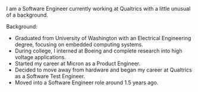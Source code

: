 I am a Software Engineer currently working at Qualtrics with a little unusual of a background.

Background:
- Graduated from University of Washington with an Electrical Engineering degree, focusing on embedded computing systems.
- During college, I interned at Boeing and complete research into high voltage applications.
- Started my career at Micron as a Product Engineer.
- Decided to move away from hardware and began my career at Qualtrics as a Software Test Engineer.
- Moved into a Software Engineer role around 1.5 years ago.